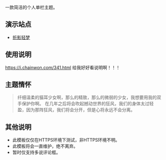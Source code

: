 一款简洁的个人单栏主题。

演示站点
----
- [折影轻梦](https://i.chainwon.com/catui.html)

使用说明
----
<a href="https://i.chainwon.com/341.html"
   target="_blank" tooltip="https://i.chainwon.com/341.html">https://i.chainwon.com/341.html</a> 给我好好看说明啊！！！

主题情怀
----

> 纤细温柔的猫耳少女啊，那么的精致，那么的微弱的少女，我想要用我的双手保护你啊。
> 在几年之后将会吹起撼动世界的狂风，我们的身体太过轻盈，因为那阵狂风，我们将会分开，但是心将永远不会分离。

其他说明
----

 - 此模板仅仅在HTTPS环境下测试，非HTTPS环境不明。
 - 此模板将会一直维护，绝不离弃。
 - 暂时仅支持多说评论框。
